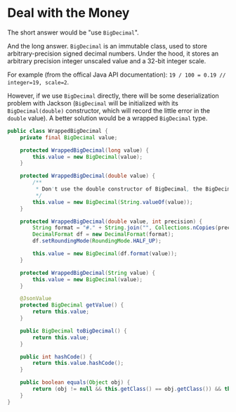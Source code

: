 # Deal with the Money

The short answer would be "use `BigDecimal`".

And the long answer. `BigDecimal` is an immutable class, used to store arbitrary-precision signed decimal numbers. Under the hood, it stores an arbitrary precision integer unscaled value and a 32-bit integer scale.

For example (from the offical Java API documentation): `19 / 100 = 0.19 // integer=19, scale=2`.

However, if we use `BigDecimal` directly, there will be some deserialization problem with Jackson (`BigDecimal` will be initialized with its `BigDecimal(double)` constructor, which will record the little error in the `double` value). A better solution would be a wrapped `BigDecimal` type.

```java
public class WrappedBigDecimal {
    private final BigDecimal value;

    protected WrappedBigDecimal(long value) {
        this.value = new BigDecimal(value);
    }

    protected WrappedBigDecimal(double value) {
        /**
         * Don't use the double constructor of BigDecimal, the BigDecimal will record the error in the double value.
         */
        this.value = new BigDecimal(String.valueOf(value));
    }

    protected WrappedBigDecimal(double value, int precision) {
        String format = "#." + String.join("", Collections.nCopies(precision, "#"));
        DecimalFormat df = new DecimalFormat(format);
        df.setRoundingMode(RoundingMode.HALF_UP);

        this.value = new BigDecimal(df.format(value));
    }

    protected WrappedBigDecimal(String value) {
        this.value = new BigDecimal(value);
    }

    @JsonValue
    protected BigDecimal getValue() {
        return this.value;
    }

    public BigDecimal toBigDecimal() {
        return this.value;
    }

    public int hashCode() {
        return this.value.hashCode();
    }

    public boolean equals(Object obj) {
        return (obj != null && this.getClass() == obj.getClass()) && this.value.equals(((WrappedBigDecimal) obj).value);
    }
}
```
